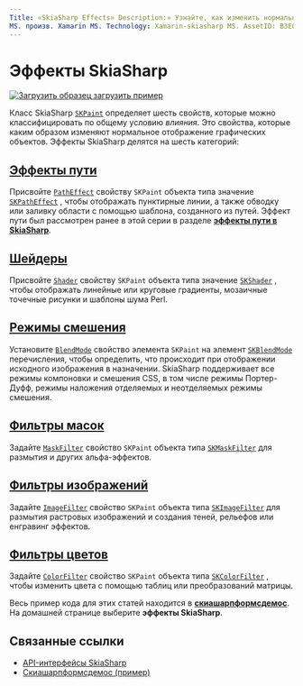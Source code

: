 ```yaml
---
Title: «SkiaSharp Effects» Description:» Узнайте, как изменить нормальное отображение графики с градиентами, мозаичным разбиением на карты, режимами смешения, размытием и другими эффектами».
MS. произв. Xamarin MS. Technology: Xamarin-skiasharp MS. AssetID: B3E06572-8E2A-49FA-90D1-444C394CD516 Автор: давидбритч MS. author: дабритч MS. Дата: 08/22/2018 No-Loc: [ Xamarin.Forms , Xamarin.Essentials ]
---
```


# <a name="skiasharp-effects"></a>Эффекты SkiaSharp

[![Загрузить образец](~/media/shared/download.png) загрузить пример](https://docs.microsoft.com/samples/xamarin/xamarin-forms-samples/skiasharpforms-demos)

Класс SkiaSharp [`SKPaint`](xref:SkiaSharp.SKPaint) определяет шесть свойств, которые можно классифицировать по общему условию _влияния_. Это свойства, которые каким образом изменяют нормальное отображение графических объектов. Эффекты SkiaSharp делятся на шесть категорий:

## <a name="path-effects"></a>[Эффекты пути](../curves/effects.md)

Присвойте [`PathEffect`](xref:SkiaSharp.SKPaint.PathEffect) свойству `SKPaint` объекта типа значение [`SKPathEffect`](xref:SkiaSharp.SKPathEffect) , чтобы отображать пунктирные линии, а также обводку или заливку области с помощью шаблона, созданного из путей. Эффект пути был рассмотрен ранее в этой серии в разделе [**эффекты пути в SkiaSharp**](../curves/effects.md).

## <a name="shaders"></a>[Шейдеры](shaders/index.md)

Присвойте [`Shader`](xref:SkiaSharp.SKPaint.Shader) свойству `SKPaint` объекта типа значение [`SKShader`](xref:SkiaSharp.SKShader) , чтобы отображать линейные или круговые градиенты, мозаичные точечные рисунки и шаблоны шума Perl.

## <a name="blend-modes"></a>[Режимы смешения](blend-modes/index.md)

Установите [`BlendMode`](xref:SkiaSharp.SKPaint.BlendMode) свойство элемента `SKPaint` на элемент [`SKBlendMode`](xref:SkiaSharp.SKBlendMode) перечисления, чтобы определить, что происходит при отображении исходного изображения в назначении. SkiaSharp поддерживает все режимы компоновки и смешения CSS, в том числе режимы Портер-Дуфф, режимы наложения отделяемых и неотделяемых режимы смешения.

## <a name="mask-filters"></a>[Фильтры масок](mask-filters.md)

Задайте [`MaskFilter`](xref:SkiaSharp.SKPaint.MaskFilter) свойство `SKPaint` объекта типа [`SKMaskFilter`](xref:SkiaSharp.SKMaskFilter) для размытия и других альфа-эффектов.

## <a name="image-filters"></a>[Фильтры изображений](image-filters.md)

Задайте [`ImageFilter`](xref:SkiaSharp.SKPaint.ImageFilter) свойство `SKPaint` объекта типа [`SKImageFilter`](xref:SkiaSharp.SKImageFilter) для размытия растровых изображений и создания теней, рельефов или енгравинг эффектов.

## <a name="color-filters"></a>[Фильтры цветов](color-filters.md)

Задайте [`ColorFilter`](xref:SkiaSharp.SKPaint.ColorFilter) свойство `SKPaint` объекта типа [`SKColorFilter`](xref:SkiaSharp.SKColorFilter) , чтобы изменить цвета с помощью таблиц или преобразований матрицы.

Весь пример кода для этих статей находится в [**скиашарпформсдемос**](https://docs.microsoft.com/samples/xamarin/xamarin-forms-samples/skiasharpforms-demos). На домашней странице выберите **эффекты SkiaSharp**.

## <a name="related-links"></a>Связанные ссылки

- [API-интерфейсы SkiaSharp](https://docs.microsoft.com/dotnet/api/skiasharp)
- [Скиашарпформсдемос (пример)](https://docs.microsoft.com/samples/xamarin/xamarin-forms-samples/skiasharpforms-demos)
